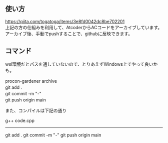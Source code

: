 ## 使い方
https://qiita.com/togatoga/items/3e8fd0042dc8be702201 <br>
上記の方の仕組みを利用して、AtcoderからACコードをアーカイブしています。　<br>
アーカイブ後、手動でpushすることで、githubに反映できます。　<br>

## コマンド
wsl環境だとパスを通していないので、とりあえずWindows上でやって良いかも。<br>

procon-gardener archive　<br>
git add .　<br>
git commit -m "-"　<br>
git push origin main　<br>

また、コンパイルは下記の通り<br>

g++ code.cpp <br>


---
git add .
git commit -m "-"
git push origin main